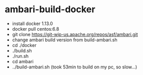 # ambari-build-docker
* install docker 1.13.0
* docker pull centos:6.8
* git clone https://git-wip-us.apache.org/repos/asf/ambari.git
* change ambari build version from build-ambari.sh
* cd ./docker
* ./build.sh
* ./run.sh
* cd ambari
* ../build-ambari.sh (took 53min to build on my pc, so slow...)
